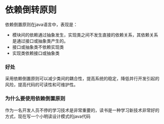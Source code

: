 # 依赖倒转原则

依赖倒置原则在java语言中，表现是：

* 模块间的依赖通过抽象发生，实现类之间不发生直接的依赖关系，其依赖关系是通过接口或抽象类产生的。
* 接口或抽象类不依赖实现类
* 实现类依赖接口或抽象类

### 好处

采用依赖倒置原则可以减少类间的耦合性，提高系统的稳定，降低并行开发引起的风险，提高代码的可读性和可维护性。

### 为什么要使用依赖倒置原则

作为一名开发人员不停的学习技术是非常重要的，读书是一种学习新技术非常好的方式，现在写一个小明读设计模式的java代码